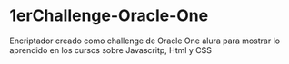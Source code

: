 # 1erChallenge-Oracle-One
Encriptador creado como challenge de Oracle One alura para mostrar lo aprendido en los cursos sobre Javascritp, Html y CSS
